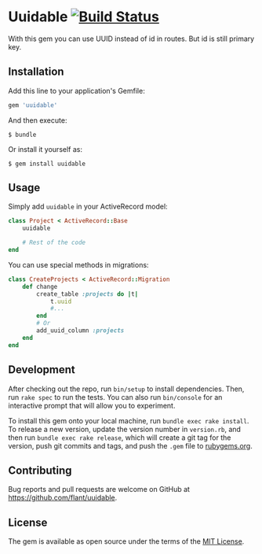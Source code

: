 # Uuidable [![Build Status](https://travis-ci.org/flant/uuidable.svg?branch=master)](https://travis-ci.org/flant/uuidable)

With this gem you can use UUID instead of id in routes. But id is still primary key.

## Installation

Add this line to your application's Gemfile:

```ruby
gem 'uuidable'
```

And then execute:

    $ bundle

Or install it yourself as:

    $ gem install uuidable

## Usage

Simply add `uuidable` in your ActiveRecord model:

```ruby
class Project < ActiveRecord::Base
    uuidable

    # Rest of the code
end
```

You can use special methods in migrations:
```ruby
class CreateProjects < ActiveRecord::Migration
    def change
        create_table :projects do |t|
            t.uuid
            #...
        end
        # Or
        add_uuid_column :projects
    end
end
```

## Development

After checking out the repo, run `bin/setup` to install dependencies. Then, run `rake spec` to run the tests. You can also run `bin/console` for an interactive prompt that will allow you to experiment.

To install this gem onto your local machine, run `bundle exec rake install`. To release a new version, update the version number in `version.rb`, and then run `bundle exec rake release`, which will create a git tag for the version, push git commits and tags, and push the `.gem` file to [rubygems.org](https://rubygems.org).

## Contributing

Bug reports and pull requests are welcome on GitHub at https://github.com/flant/uuidable.


## License

The gem is available as open source under the terms of the [MIT License](http://opensource.org/licenses/MIT).

